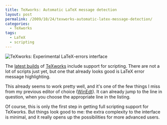 ```yaml
---
title: TeXworks: Automatic LaTeX message detection
layout: post
permalink: /2009/10/24/texworks-automatic-latex-message-detection/
categories:
  - TeXworks
tags:
  - LaTeX
  - scripting
---
```

![TeXworks: Experimental LaTeX-errors interface](/wp-content/uploads/2009/10/LaTeX-errors-300x187.png)

The [latest builds](http://code.google.com/p/texworks/downloads/list) of [TeXworks](https://tug.org/texworks) include support for scripting. There are not a lot of scripts just yet, but one that already looks good is LaTeX error message highlighting.

This already seems to work pretty well, and it's one of the few things I miss from my previous editor of choice ([WinEdt](http://www.winedt.com/)). It can already jump to the line in question, when you choose the appropriate line in the listing.

Of course, this is only the first step in getting full scripting support for TeXworks. But things look good to me: the extra complexity to the interface is minimal, and it really opens up the possibilities for more advanced users.
